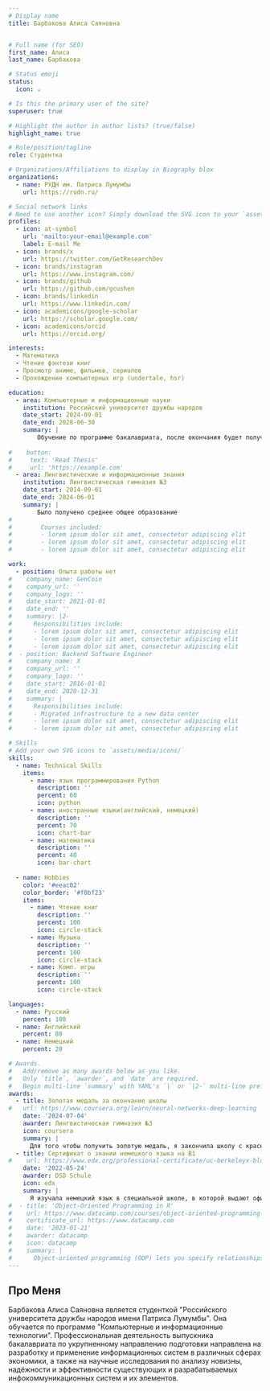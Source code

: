```yaml
---
# Display name
title: Барбакова Алиса Саяновна


# Full name (for SEO)
first_name: Алиса
last_name: Барбакова

# Status emoji
status:
  icon: ☕️

# Is this the primary user of the site?
superuser: true

# Highlight the author in author lists? (true/false)
highlight_name: true

# Role/position/tagline
role: Студентка

# Organizations/Affiliations to display in Biography blox
organizations:
  - name: РУДН им. Патриса Лумумбы
    url: https://rudn.ru/

# Social network links
# Need to use another icon? Simply download the SVG icon to your `assets/media/icons/` folder.
profiles:
  - icon: at-symbol
    url: 'mailto:your-email@example.com'
    label: E-mail Me
  - icon: brands/x
    url: https://twitter.com/GetResearchDev
  - icon: brands/instagram
    url: https://www.instagram.com/
  - icon: brands/github
    url: https://github.com/gcushen
  - icon: brands/linkedin
    url: https://www.linkedin.com/
  - icon: academicons/google-scholar
    url: https://scholar.google.com/
  - icon: academicons/orcid
    url: https://orcid.org/

interests:
  - Математика
  - Чтение фэнтези книг
  - Просмотр аниме, фильмов, сериалов
  - Прохождение компьютерных игр (undertale, hsr)

education:
  - area: Компьютерные и информационные науки
    institution: Российский университет дружбы народов
    date_start: 2024-09-01
    date_end: 2028-06-30
    summary: |
        Обучение по программе бакалавриата, после окончания будет получено высшее образование
      
#    button:
#     text: 'Read Thesis'
#     url: 'https://example.com'
  - area: Лингвистические и информационные знания
    institution: Лингвистическая гимназия №3
    date_start: 2014-09-01
    date_end: 2024-06-01
    summary: |
        Было получено среднее общее образование
#        
#        Courses included:
#        - lorem ipsum dolor sit amet, consectetur adipiscing elit
#        - lorem ipsum dolor sit amet, consectetur adipiscing elit
#        - lorem ipsum dolor sit amet, consectetur adipiscing elit

work:
  - position: Опыта работы нет
#    company_name: GenCoin
#    company_url: ''
#    company_logo: ''
#    date_start: 2021-01-01
#    date_end: ''
#    summary: |2-
#      Responsibilities include:
#      - lorem ipsum dolor sit amet, consectetur adipiscing elit
#      - lorem ipsum dolor sit amet, consectetur adipiscing elit
#      - lorem ipsum dolor sit amet, consectetur adipiscing elit
#  - position: Backend Software Engineer
#    company_name: X
#    company_url: ''
#    company_logo: ''
#    date_start: 2016-01-01
#    date_end: 2020-12-31
#    summary: |
#      Responsibilities include:
#      - Migrated infrastructure to a new data center
#      - lorem ipsum dolor sit amet, consectetur adipiscing elit
#      - lorem ipsum dolor sit amet, consectetur adipiscing elit

# Skills
# Add your own SVG icons to `assets/media/icons/`
skills:
  - name: Technical Skills
    items:
      - name: язык программирования Python
        description: ''
        percent: 60
        icon: python
      - name: иностранные языки(английский, немецкий)
        description: ''
        percent: 70
        icon: chart-bar
      - name: математика
        description: ''
        percent: 40
        icon: bar-chart
        
  - name: Hobbies
    color: '#eeac02'
    color_border: '#f0bf23'
    items:
      - name: Чтение книг
        description: ''
        percent: 100
        icon: circle-stack
      - name: Музыка
        description: ''
        percent: 100
        icon: circle-stack
      - name: Комп. игры
        description: ''
        percent: 100
        icon: circle-stack

languages:
  - name: Русский
    percent: 100
  - name: Английский
    percent: 80
  - name: Немецкий
    percent: 20

# Awards.
#   Add/remove as many awards below as you like.
#   Only `title`, `awarder`, and `date` are required.
#   Begin multi-line `summary` with YAML's `|` or `|2-` multi-line prefix and indent 2 spaces below.
awards:
  - title: Золотая медаль за окончание школы
#   url: https://www.coursera.org/learn/neural-networks-deep-learning
    date: '2024-07-04'
    awarder: Лингвистическая гимназия №3
    icon: coursera
    summary: |
      Для того чтобы получить золотую медаль, я закончила школу с красным аттестатом (аттестат, в котором все 5ки), а также сдала русский язык и любой другой предмет ЕГЭ на 70+ баллов. 
  - title: Сертификат о знании немецкого языка на B1
#    url: https://www.edx.org/professional-certificate/uc-berkeleyx-blockchain-fundamentals
    date: '2022-05-24'
    awarder: DSD Schule
    icon: edx
    summary: |
      Я изучала немецкий язык в специальной школе, в которой выдают официальные сертификаты Deutsche Sprachdiplom при сдачи экзамена. Я изучала немецкий на протяжении 3 лет. Экзамен состоял из 2х частей, которые проходили в 2 дня. Первая часть - тест и письмо. Вторая часть - защита индивидуального проекта. Проект каждый и каждая из нас делали много месяцев. Нужно было приготовить много листов текста на немецком, красивую презентацию и быть готовыми сократить текст и рассказать всё за 5 минут без опоры. Темой моего проекта была моя любимая компьютерная игра Undertale. Я бы не справилась с такой тяжелой работой, если бы мне так не нравилась выбранная тема. Проект мы сдавали нашим преподавателям, а также немцам, которые подключались к трансляции и слушали нашу защиту. После выступления нужно было устно ответить на вопросы.
#  - title: 'Object-Oriented Programming in R'
#    url: https://www.datacamp.com/courses/object-oriented-programming-with-s3-and-r6-in-r
#    certificate_url: https://www.datacamp.com
#    date: '2023-01-21'
#    awarder: datacamp
#    icon: datacamp
#    summary: |
#      Object-oriented programming (OOP) lets you specify relationships between functions and the objects that they can act on, helping you manage complexity in your code. This is an intermediate level course, providing an introduction to OOP, using the S3 and R6 systems. S3 is a great day-to-day R programming tool that simplifies some of the functions that you write. R6 is especially useful for industry-specific analyses, working with web APIs, and building GUIs.
---
```


## Про Меня

Барбакова Алиса Саяновна является студенткой "Российского университета дружбы народов имени Патриса Лумумбы". Она обучается по программе "Компьютерные и информационные технологии". Профессиональная деятельность выпускника бакалавриата по укрупненному направлению подготовки направлена на разработку и применение информационных систем в различных сферах экономики, а также на научные исследования по анализу новизны, надёжности и эффективности существующих и разрабатываемых инфокоммуникационных систем и их элементов.
